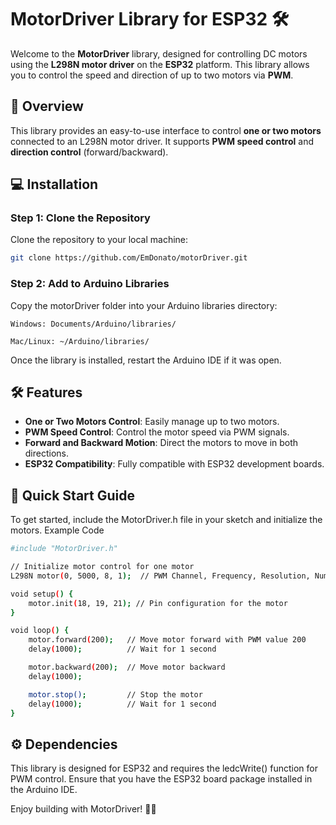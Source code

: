 # MotorDriver Library for ESP32 🛠️

Welcome to the **MotorDriver** library, designed for controlling DC motors using the **L298N motor driver** on the **ESP32** platform. This library allows you to control the speed and direction of up to two motors via **PWM**.

## 🚀 Overview

This library provides an easy-to-use interface to control **one or two motors** connected to an L298N motor driver. It supports **PWM speed control** and **direction control** (forward/backward).

## 💻 Installation

### Step 1: Clone the Repository

Clone the repository to your local machine:

```bash
git clone https://github.com/EmDonato/motorDriver.git
```
### Step 2: Add to Arduino Libraries

Copy the motorDriver folder into your Arduino libraries directory:

    Windows: Documents/Arduino/libraries/

    Mac/Linux: ~/Arduino/libraries/

Once the library is installed, restart the Arduino IDE if it was open.
## 🛠️ Features

- **One or Two Motors Control**: Easily manage up to two motors.
- **PWM Speed Control**: Control the motor speed via PWM signals.
- **Forward and Backward Motion**: Direct the motors to move in both directions.
- **ESP32 Compatibility**: Fully compatible with ESP32 development boards.

## 🚦 Quick Start Guide

To get started, include the MotorDriver.h file in your sketch and initialize the motors.
Example Code

```bash
#include "MotorDriver.h"

// Initialize motor control for one motor
L298N motor(0, 5000, 8, 1);  // PWM Channel, Frequency, Resolution, Number of Motors

void setup() {
    motor.init(18, 19, 21); // Pin configuration for the motor
}

void loop() {
    motor.forward(200);   // Move motor forward with PWM value 200
    delay(1000);          // Wait for 1 second

    motor.backward(200);  // Move motor backward
    delay(1000);

    motor.stop();         // Stop the motor
    delay(1000);          // Wait for 1 second
}
```

## ⚙️ Dependencies

This library is designed for ESP32 and requires the ledcWrite() function for PWM control. Ensure that you have the ESP32 board package installed in the Arduino IDE.

Enjoy building with MotorDriver! 🚗💨

